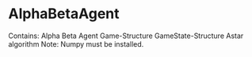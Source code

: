 # AlphaBetaAgent

Contains: Alpha Beta Agent Game-Structure GameState-Structure Astar algorithm
Note: Numpy must be installed.
